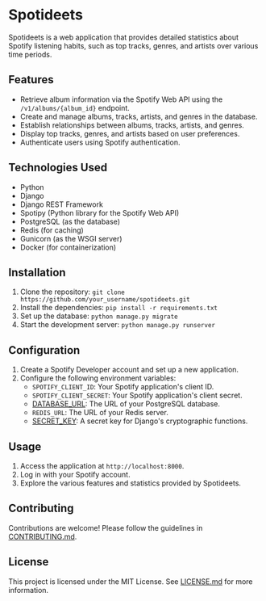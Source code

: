 # Spotideets

Spotideets is a web application that provides detailed statistics about Spotify listening habits, such as top tracks, genres, and artists over various time periods.

## Features

- Retrieve album information via the Spotify Web API using the `/v1/albums/{album_id}` endpoint.
- Create and manage albums, tracks, artists, and genres in the database.
- Establish relationships between albums, tracks, artists, and genres.
- Display top tracks, genres, and artists based on user preferences.
- Authenticate users using Spotify authentication.

## Technologies Used

- Python
- Django
- Django REST Framework
- Spotipy (Python library for the Spotify Web API)
- PostgreSQL (as the database)
- Redis (for caching)
- Gunicorn (as the WSGI server)
- Docker (for containerization)

## Installation

1. Clone the repository: `git clone https://github.com/your_username/spotideets.git`
2. Install the dependencies: `pip install -r requirements.txt`
3. Set up the database: `python manage.py migrate`
4. Start the development server: `python manage.py runserver`

## Configuration

1. Create a Spotify Developer account and set up a new application.
2. Configure the following environment variables:
   - `SPOTIFY_CLIENT_ID`: Your Spotify application's client ID.
   - `SPOTIFY_CLIENT_SECRET`: Your Spotify application's client secret.
   - [DATABASE_URL](file:///Users/stemitom/PycharmProjects/spotideets/spotideets/settings.py#97%2C24-97%2C24): The URL of your PostgreSQL database.
   - `REDIS_URL`: The URL of your Redis server.
   - [SECRET_KEY](file:///Users/stemitom/PycharmProjects/spotideets/spotideets/settings.py#26%2C1-26%2C1): A secret key for Django's cryptographic functions.

## Usage

1. Access the application at `http://localhost:8000`.
2. Log in with your Spotify account.
3. Explore the various features and statistics provided by Spotideets.

## Contributing

Contributions are welcome! Please follow the guidelines in [CONTRIBUTING.md](CONTRIBUTING.md).

## License

This project is licensed under the MIT License. See [LICENSE.md](LICENSE.md) for more information.